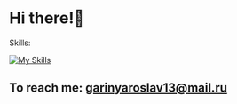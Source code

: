 # Hi there!👋
Skills:

[![My Skills](https://skillicons.dev/icons?i=html,css,js,ts,react,redux,scss,figma)](https://skillicons.dev)

## To reach me: garinyaroslav13@mail.ru
